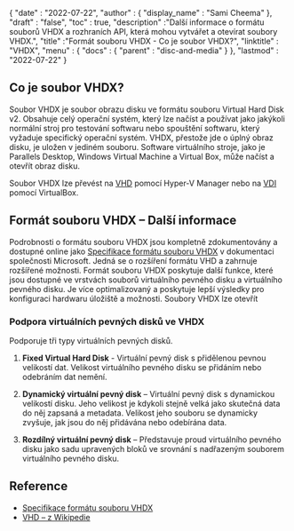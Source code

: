 {
  "date" : "2022-07-22",
  "author" : {
    "display_name" : "Sami Cheema"
},
  "draft" : "false",
   "toc" : true,
  "description" :"Další informace o formátu souborů VHDX a rozhraních API, která mohou vytvářet a otevírat soubory VHDX.",
  "title" :"Formát souboru VHDX - Co je soubor VHDX?",
  "linktitle" : "VHDX",
  "menu" : {
    "docs" : {
      "parent" : "disc-and-media"
}
},
  "lastmod" : "2022-07-22"
}

## Co je soubor VHDX?

Soubor VHDX je soubor obrazu disku ve formátu souboru Virtual Hard Disk v2. Obsahuje celý operační systém, který lze načíst a používat jako jakýkoli normální stroj pro testování softwaru nebo spouštění softwaru, který vyžaduje specifický operační systém. VHDX, přestože jde o úplný obraz disku, je uložen v jediném souboru. Software virtuálního stroje, jako je Parallels Desktop, Windows Virtual Machine a Virtual Box, může načíst a otevřít obraz disku.

Soubor VHDX lze převést na [VHD](/cs/disc-and-media/vhd/) pomocí Hyper-V Manager nebo na [VDI](/cs/disc-and-media/vdi/) pomocí VirtualBox.

## Formát souboru VHDX – Další informace

Podrobnosti o formátu souboru VHDX jsou kompletně zdokumentovány a dostupné online jako [Specifikace formátu souboru VHDX](https://learn.microsoft.com/en-us/openspecs/windows_protocols/ms-vhdx/83e061f8-f6e2-4de1-91bd-5d518a43d477 ) v dokumentaci společnosti Microsoft. Jedná se o rozšíření formátu VHD a zahrnuje rozšířené možnosti. Formát souboru VHDX poskytuje další funkce, které jsou dostupné ve vrstvách souborů virtuálního pevného disku a virtuálního pevného disku. Je více optimalizovaný a poskytuje lepší výsledky pro konfiguraci hardwaru úložiště a možnosti. Soubory VHDX lze otevřít

### Podpora virtuálních pevných disků ve VHDX

Podporuje tři typy virtuálních pevných disků.

1. **Fixed Virtual Hard Disk** - Virtuální pevný disk s přidělenou pevnou velikostí dat. Velikost virtuálního pevného disku se přidáním nebo odebráním dat nemění.

1. **Dynamický virtuální pevný disk** – Virtuální pevný disk s dynamickou velikostí disku. Jeho velikost je kdykoli stejně velká jako skutečná data do něj zapsaná a metadata. Velikost jeho souboru se dynamicky zvyšuje, jak jsou do něj přidávána nebo odebírána data.

1. **Rozdílný virtuální pevný disk** – Představuje proud virtuálního pevného disku jako sadu upravených bloků ve srovnání s nadřazeným souborem virtuálního pevného disku.

## Reference

* [Specifikace formátu souboru VHDX](https://learn.microsoft.com/en-us/openspecs/windows_protocols/ms-vhdx/83e061f8-f6e2-4de1-91bd-5d518a43d477)
* [VHD – z Wikipedie](https://en.wikipedia.org/wiki/VHD_(formát_souboru))

